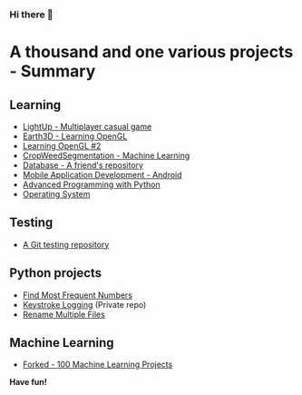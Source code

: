 ### Hi there 👋

<!--
**Lib3Rt9/Lib3Rt9** is a ✨ _special_ ✨ repository because its `README.md` (this file) appears on your GitHub profile.

Here are some ideas to get you started:

- 🔭 I’m currently working on ...
- 🌱 I’m currently learning ...
- 👯 I’m looking to collaborate on ...
- 🤔 I’m looking for help with ...
- 💬 Ask me about ...
- 📫 How to reach me: ...
- 😄 Pronouns: ...
- ⚡ Fun fact: ...
-->


# A thousand and one various projects - Summary

## Learning
- [LightUp - Multiplayer casual game](https://github.com/Lib3Rt9/LightUp)
- [Earth3D - Learning OpenGL](https://github.com/Lib3Rt9/Earth3D)
- [Learning OpenGL #2](https://github.com/Lib3Rt9/LearnOpenGL)
- [CropWeedSegmentation - Machine Learning](https://github.com/Lib3Rt9/CropWeedSegmentation)
- [Database - A friend's repository](https://github.com/aidenpearce001/University-s-Project)
- [Mobile Application Development - Android](https://github.com/Lib3Rt9/androiddev2022)
- [Advanced Programming with Python](https://github.com/Lib3Rt9/pp2021)
- [Operating System](https://github.com/Lib3Rt9/OS2020)
## Testing
- [A Git testing repository](https://github.com/Lib3Rt9/testGit)
## Python projects
- [Find Most Frequent Numbers](https://github.com/Lib3Rt9/MostFrequency)
- [Keystroke Logging](https://github.com/Lib3Rt9/Keylogger) (Private repo)
- [Rename Multiple Files](https://github.com/Lib3Rt9/PythonProjects/tree/rename_files)
## Machine Learning
- [Forked - 100 Machine Learning Projects](https://github.com/Lib3Rt9/100MLProjects)


**Have fun!**
